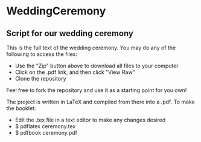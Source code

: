 WeddingCeremony
===============

Script for our wedding ceremony
-------------------------------

This is the full text of the wedding ceremony. You may do any of the following to access the files:
+ Use the "Zip" button above to download all files to your computer
+ Click on the .pdf link, and then click "View Raw"
+ Clone the repository

Feel free to fork the repository and use it as a starting point for you own!

The project is written in LaTeX and compiled from there into a .pdf. To make the booklet:
+ Edit the .tex file in a text editor to make any changes desired
+ $ pdflatex ceremony.tex
+ $ pdfbook ceremony.pdf
